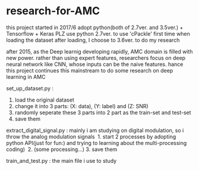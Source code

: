 # research-for-AMC
this project started in 2017/6
adopt python(both of 2.7ver. and 3.5ver.) + Tensorflow + Keras
PLZ use python 2.7ver. to use 'cPackle' first time when loading the dataset
after loading, I choose to 3.6ver. to do my research

after 2015, as the Deep learnig developing rapidly, AMC domain is filled with new power.
rather than using expert features, researchers focus on deep neural network like CNN, 
whose inputs can be the naive features.
hance this project continues this mainstream to do some research on deep learning in AMC

set_up_dataset.py :
  1. load the original dataset
  2. change it into 3 parts: (X: data), (Y: label) and (Z: SNR)
  3. randomly seperate these 3 parts into 2 part as the train-set and test-set
  4. save them


extract_digital_signal.py :
  mainly i am studying on digital modulation, so i throw the analog modulation signals
  1. start 2 processes by adopting python API(just for fun:) and trying to learning 
    about the multi-processing coding)
  2. (some processing...)
  3. save them


train_and_test.py :
  the main file i use to study
